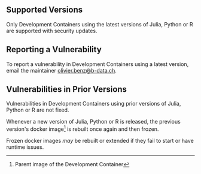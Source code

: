 ## Supported Versions

Only Development Containers using the latest versions of Julia, Python or R are
supported with security updates.

## Reporting a Vulnerability

To report a vulnerability in Development Containers using a latest version,
email the maintainer <olivier.benz@b-data.ch>.

## Vulnerabilities in Prior Versions

Vulnerabilities in Development Containers using prior versions of Julia, Python
or R are not fixed.

Whenever a new version of Julia, Python or R is released, the previous version's
docker image[^1] is rebuilt once again and then frozen.

[^1]: Parent image of the Development Container

Frozen docker images *may* be rebuilt or extended if they fail to start or have
runtime issues.
